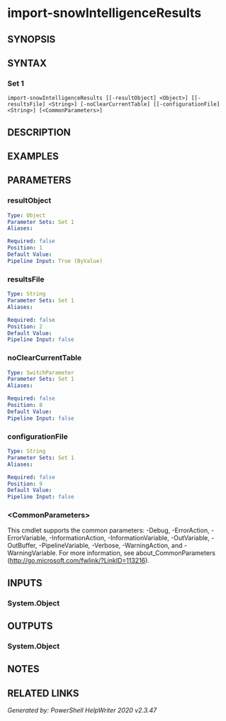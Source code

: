 ﻿# import-snowIntelligenceResults

## SYNOPSIS


## SYNTAX

### Set 1
```
import-snowIntelligenceResults [[-resultObject] <Object>] [[-resultsFile] <String>] [-noClearCurrentTable] [[-configurationFile] <String>] [<CommonParameters>]
```

## DESCRIPTION


## EXAMPLES

## PARAMETERS

### resultObject


```yaml
Type: Object
Parameter Sets: Set 1
Aliases: 

Required: false
Position: 1
Default Value: 
Pipeline Input: True (ByValue)
```

### resultsFile


```yaml
Type: String
Parameter Sets: Set 1
Aliases: 

Required: false
Position: 2
Default Value: 
Pipeline Input: false
```

### noClearCurrentTable


```yaml
Type: SwitchParameter
Parameter Sets: Set 1
Aliases: 

Required: false
Position: 8
Default Value: 
Pipeline Input: false
```

### configurationFile


```yaml
Type: String
Parameter Sets: Set 1
Aliases: 

Required: false
Position: 9
Default Value: 
Pipeline Input: false
```

### \<CommonParameters\>
This cmdlet supports the common parameters: -Debug, -ErrorAction, -ErrorVariable, -InformationAction, -InformationVariable, -OutVariable, -OutBuffer, -PipelineVariable, -Verbose, -WarningAction, and -WarningVariable. For more information, see about_CommonParameters (http://go.microsoft.com/fwlink/?LinkID=113216).

## INPUTS

### System.Object


## OUTPUTS

### System.Object


## NOTES

## RELATED LINKS


*Generated by: PowerShell HelpWriter 2020 v2.3.47*
